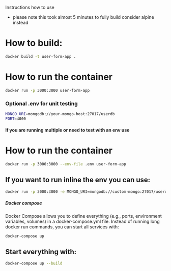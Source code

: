 Instructions how to use


* please note this took almost 5 minutes to fully build consider alpine instead




# How to build:
```bash
docker build -t user-form-app .
```



# How to run the container
```bash
docker run -p 3000:3000 user-form-app
```

### Optional .env for unit testing

```bash
MONGO_URI=mongodb://your-mongo-host:27017/userdb
PORT=4000
```

#### If you are running multiple or need to test with an env use
# How to run the container
```bash
docker run -p 3000:3000 --env-file .env user-form-app
```


## If you want to run inline the env you can use:

```bash
docker run -p 3000:3000 -e MONGO_URI=mongodb://custom-mongo:27017/userdb user-form-app
```



##### Docker compose ######

Docker Compose allows you to define everything (e.g., ports, environment variables, volumes) in a docker-compose.yml file. Instead of running long docker run commands, you can start all services with:

```bash
docker-compose up
```

## Start everything with:
```bash
docker-compose up --build
```

